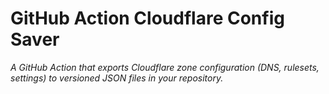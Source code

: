 # GitHub Action Cloudflare Config Saver

_A GitHub Action that exports Cloudflare zone configuration (DNS, rulesets, settings) to versioned JSON files in your repository._
